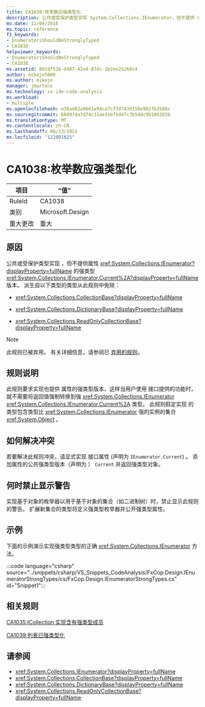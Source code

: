 ```yaml
---
title: CA1038:枚举数应强类型化
description: 公共或受保护类型实现 System.Collections.IEnumerator，但不提供 Current 属性的强类型版本。
ms.date: 11/04/2016
ms.topic: reference
f1_keywords:
- EnumeratorsShouldBeStronglyTyped
- CA1038
helpviewer_keywords:
- EnumeratorsShouldBeStronglyTyped
- CA1038
ms.assetid: 8919f526-d487-42a4-87dc-2b2ee25260c4
author: mikejo5000
ms.author: mikejo
manager: jmartens
ms.technology: vs-ide-code-analysis
ms.workload:
- multiple
ms.openlocfilehash: e38ad82a9661a94ca7cf3d7439156e982fb3588c
ms.sourcegitcommit: 68897da7d74c31ae1ebf5d47c7b5ddc9b108265b
ms.translationtype: MT
ms.contentlocale: zh-CN
ms.lasthandoff: 08/13/2021
ms.locfileid: "122091625"
---
```

# <a name="ca1038-enumerators-should-be-strongly-typed"></a>CA1038:枚举数应强类型化

|项目|“值”|
|-|-|
|RuleId|CA1038|
|类别|Microsoft.Design|
|重大更改|重大|

## <a name="cause"></a>原因
公共或受保护类型实现 ，但不提供属性 <xref:System.Collections.IEnumerator?displayProperty=fullName> 的强类型 <xref:System.Collections.IEnumerator.Current%2A?displayProperty=fullName> 版本。 派生自以下类型的类型从此规则中免除：

- <xref:System.Collections.CollectionBase?displayProperty=fullName>

- <xref:System.Collections.DictionaryBase?displayProperty=fullName>

- <xref:System.Collections.ReadOnlyCollectionBase?displayProperty=fullName>

> [!NOTE]
> 此规则已被弃用。 有关详细信息，请参阅已 [弃用的规则](fxcop-unported-deprecated-rules.md)。

## <a name="rule-description"></a>规则说明
此规则要求实现也提供 属性的强类型版本，这样当用户使用 接口提供的功能时，就不需要将返回值强制转换到强 <xref:System.Collections.IEnumerator> <xref:System.Collections.IEnumerator.Current%2A> 类型。 此规则假定实现 的类型包含类型比 <xref:System.Collections.IEnumerator> 强的实例的集合 <xref:System.Object> 。

## <a name="how-to-fix-violations"></a>如何解决冲突
若要解决此规则冲突，请显式实现 接口属性 (声明为 `IEnumerator.Current`) 。 添加属性的公共强类型版本（声明为 ） `Current` 并返回强类型对象。

## <a name="when-to-suppress-warnings"></a>何时禁止显示警告
实现基于对象的枚举器以用于基于对象的集合（如二进制树）时，禁止显示此规则的警告。 扩展新集合的类型将定义强类型枚举器并公开强类型属性。

## <a name="example"></a>示例
下面的示例演示实现强类型类型的正确 <xref:System.Collections.IEnumerator> 方法。

:::code language="csharp" source="../snippets/csharp/VS_Snippets_CodeAnalysis/FxCop.Design.IEnumeratorStrongTypes/cs/FxCop.Design.IEnumeratorStrongTypes.cs" id="Snippet1":::

## <a name="related-rules"></a>相关规则
[CA1035:ICollection 实现含有强类型成员](../code-quality/ca1035.md)

[CA1039:列表已强类型化](../code-quality/ca1039.md)

## <a name="see-also"></a>请参阅

- <xref:System.Collections.IEnumerator?displayProperty=fullName>
- <xref:System.Collections.CollectionBase?displayProperty=fullName>
- <xref:System.Collections.DictionaryBase?displayProperty=fullName>
- <xref:System.Collections.ReadOnlyCollectionBase?displayProperty=fullName>
